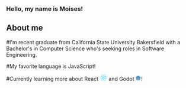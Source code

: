 ### Hello, my name is Moises!

## About me

#I'm recent graduate from California State University Bakersfield with a Bachelor's in Computer Science who's seeking roles in Software Engineering.

#My favorite language is JavaScript!

#Currently learning more about React <img src="React.png" alt="drawing" width="20"/> and Godot <img src="Godot.png" alt="drawing" width="15"/>! 

<!--
**GHGFaber/GHGFaber** is a ✨ _special_ ✨ repository because its `README.md` (this file) appears on your GitHub profile.

Here are some ideas to get you started:

- 🔭 I’m currently working on ...
- 🌱 I’m currently learning ...
- 👯 I’m looking to collaborate on ...
- 🤔 I’m looking for help with ...
- 💬 Ask me about ...
- 📫 How to reach me: ...
- 😄 Pronouns: ...
- ⚡ Fun fact: ...
-->
